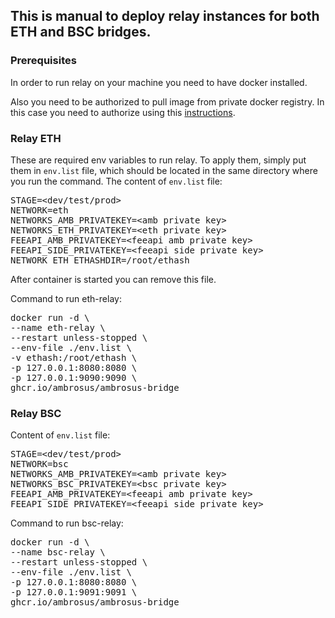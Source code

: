 ## This is manual to deploy relay instances for both ETH and BSC bridges.

### Prerequisites
In order to run relay on your machine you need to have docker installed.

Also you need to be authorized to pull image from private docker registry. In this case you need to authorize using this [instructions]("https://docs.github.com/en/packages/working-with-a-github-packages-registry/working-with-the-container-registry#authenticating-to-the-container-registry").
### Relay ETH

These are required env variables to run relay. To apply them, simply put them in `env.list` file, which should be located in the same directory where you run the command. The content of `env.list` file:
<pre>
STAGE=&lt;dev/test/prod>
NETWORK=eth
NETWORKS_AMB_PRIVATEKEY=&lt;amb private key>
NETWORKS_ETH_PRIVATEKEY=&lt;eth private key>
FEEAPI_AMB_PRIVATEKEY=&lt;feeapi amb private key>
FEEAPI_SIDE_PRIVATEKEY=&lt;feeapi side private key>
NETWORK_ETH_ETHASHDIR=/root/ethash
</pre>
After container is started you can remove this file.

Command to run eth-relay:

<pre>
docker run -d \
--name eth-relay \
--restart unless-stopped \
--env-file ./env.list \
-v ethash:/root/ethash \
-p 127.0.0.1:8080:8080 \
-p 127.0.0.1:9090:9090 \
ghcr.io/ambrosus/ambrosus-bridge
</pre>

### Relay BSC

Content of `env.list` file:

<pre>
STAGE=&lt;dev/test/prod>
NETWORK=bsc
NETWORKS_AMB_PRIVATEKEY=&lt;amb private key>
NETWORKS_BSC_PRIVATEKEY=&lt;bsc private key>
FEEAPI_AMB_PRIVATEKEY=&lt;feeapi amb private key>
FEEAPI_SIDE_PRIVATEKEY=&lt;feeapi side private key>
</pre>

Command to run bsc-relay:

<pre>
docker run -d \
--name bsc-relay \
--restart unless-stopped \
--env-file ./env.list \
-p 127.0.0.1:8080:8080 \
-p 127.0.0.1:9091:9091 \
ghcr.io/ambrosus/ambrosus-bridge
</pre>
